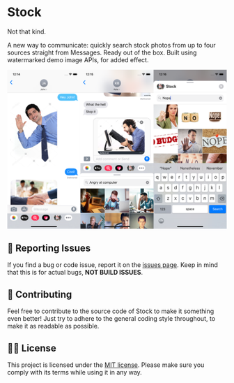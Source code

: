 # Stock

Not that kind.

A new way to communicate: quickly search stock photos from up to four sources straight from Messages. Ready out of the box. Built using watermarked demo image APIs, for added effect.

![Screenshots of Stock](/Assets/Screenshots.png)

## 🐞 Reporting Issues

If you find a bug or code issue, report it on the [issues page](/issues). Keep in mind that this is for actual bugs, **NOT BUILD ISSUES**. 

## 🍻 Contributing

Feel free to contribute to the source code of Stock to make it something even better! Just try to adhere to the general coding style throughout, to make it as readable as possible.

## 👩‍💼 License

This project is licensed under the [MIT license](/LICENSE). Please make sure you comply with its terms while using it in any way.

